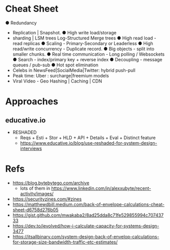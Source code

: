 # Cheat Sheet

● Redundancy
  - Replication | Snapshot.
● High write load/storage
  - sharding | LSM trees Log-Structured Merge trees
● High read load - read replicas
● Scaling - Primary-Secondary or Leaderless
● High read/write concurrency - Duplicate record.
● Big objects - split into smaller chunks.
● Real time communication - Long polling / Websockets
● Search - index/primary key + reverse index
● Decoupling - message queues / pub-sub
● Hot spot elimination
  - Celebs in NewsFeed|SocialMedia|Twitter: hybrid push-pull
  - Peak time: Uber : surcharge|freemium models
  - Viral Video - Geo Hashing | Caching | CDN

# Approaches 
## educative.io
- RESHADED
  - Reqs + Esti + Stor + HLD + API + Details + Eval + Distinct feature
  - https://www.educative.io/blog/use-reshaded-for-system-design-interviews

# Refs 
- https://blog.bytebytego.com/archive
  - lots of them in https://www.linkedin.com/in/alexxubyte/recent-activity/images/ 
- https://securityzines.com/#zines
- https://matthewdbill.medium.com/back-of-envelope-calculations-cheat-sheet-d6758d276b05
- https://gist.github.com/mwakaba2/8ad25dda8c71fe529855994c70743733
- https://dev.to/ievolved/how-i-calculate-capacity-for-systems-design-3477
- https://itsallbinary.com/system-design-back-of-envelop-calculations-for-storage-size-bandwidth-traffic-etc-estimates/


